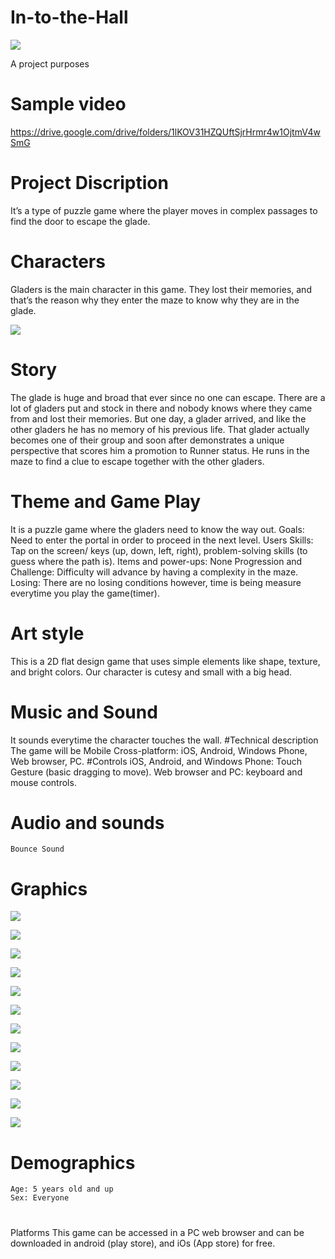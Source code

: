 # In-to-the-Hall


 ![](assets/images/screen-mainmenu.png)
 
 
A project purposes
# Sample video

https://drive.google.com/drive/folders/1lKOV31HZQUftSjrHrmr4w1OjtmV4wSmG

# Project Discription
It’s a type of puzzle game where the player moves in complex passages to find the door to escape the glade.
# Characters
Gladers is the main character in this game. They lost their memories, and that’s the reason why they enter the maze to know why they are in the glade.

![](assets/images/ball.png)

# Story
  The glade is huge and broad that ever since no one can escape. There are a lot of gladers put and stock in there and nobody knows where they came from and lost their memories. But one day, a glader arrived, and like the other gladers he has no memory of his previous life. That glader actually becomes one of their group and soon after demonstrates a unique perspective that scores him a promotion to Runner status. He runs in the maze to find a clue to escape together with the other gladers.
# Theme and Game Play
It is a puzzle game where the gladers need to know the way out. 
    Goals: Need to enter the portal in order to proceed in the next level.
    Users Skills: Tap on the screen/ keys (up, down, left, right), problem-solving skills (to guess where the path is).
    Items and power-ups: None
    Progression and Challenge: Difficulty will advance by having a complexity in the maze.
    Losing: There are no losing conditions however, time is being measure everytime you play the game(timer).
 # Art style
  This is a 2D flat design game that uses simple elements like shape, texture, and bright colors. Our character is cutesy and small with a big head.
 # Music and Sound
  It sounds everytime the character touches the wall.
 #Technical description
  The game will be Mobile Cross-platform: iOS, Android, Windows Phone, Web browser, PC.
 #Controls
  iOS, Android, and Windows Phone: Touch Gesture (basic dragging to move). Web browser and PC: keyboard and mouse controls.
 # Audio and sounds
    Bounce Sound
 # Graphics
 ![](assets/images/border-horizontal.png)
 
 ![](assets/images/border-vertical.png)
 
 ![](assets/images/button-audio.png)
 
 ![](assets/images/button-pause.png)
 
 ![](assets/images/button-start.png)
 
 ![](assets/images/element-h.png)
 
 ![](assets/images/element-w.png)
 
 ![](assets/images/hole.png)
 
 ![](assets/images/loading-bar.png)
 
 ![](assets/images/panel.png)
 
 ![](assets/images/screen-bg.png)
 
 ![](assets/images/screen-howtoplay.png)
 
 
# Demographics
	Age: 5 years old and up
	Sex: Everyone
#
Platforms
	This game can be accessed in a PC web browser and can be downloaded in android (play store), and iOs (App store)  for free.

  


   

